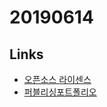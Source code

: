 # 20190614

## Links
- [오픈소스 라이센스](https://www.slideshare.net/ifkakao/ss-113145564)
- [퍼블리싱포트폴리오](https://joomation.com/home)